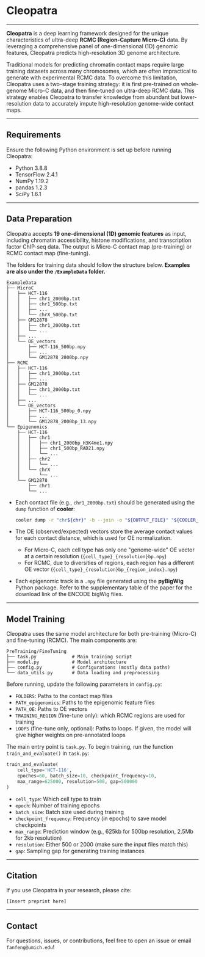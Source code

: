 # Cleopatra

---

**Cleopatra** is a deep learning framework designed for the unique characteristics of ultra-deep **RCMC (Region-Capture Micro-C)** data. By leveraging a comprehensive panel of one-dimensional (1D) genomic features, Cleopatra predicts high-resolution 3D genome architecture.

Traditional models for predicting chromatin contact maps require large training datasets across many chromosomes, which are often impractical to generate with experimental RCMC data. To overcome this limitation, Cleopatra uses a two-stage training strategy: it is first pre-trained on whole-genome Micro-C data, and then fine-tuned on ultra-deep RCMC data. This strategy enables Cleopatra to transfer knowledge from abundant but lower-resolution data to accurately impute high-resolution genome-wide contact maps.

---

## Requirements

Ensure the following Python environment is set up before running Cleopatra:

- Python 3.8.8  
- TensorFlow 2.4.1  
- NumPy 1.19.2  
- pandas 1.2.3  
- SciPy 1.6.1  

---

## Data Preparation

Cleopatra accepts **19 one-dimensional (1D) genomic features** as input, including chromatin accessibility, histone modifications, and transcription factor ChIP-seq data.
The output is Micro-C contact map (pre-training) or RCMC contact map (fine-tuning).

The folders for training data should follow the structure below.
**Examples are also under the `/ExampleData` folder.**

```
ExampleData
├── MicroC
│   ├── HCT-116
│   │   ├── chr1_2000bp.txt
│   │   ├── chr1_500bp.txt
│   │   ├── ...
│   │   └── chrX_500bp.txt
│   ├── GM12878
│   │   ├── chr1_2000bp.txt
│   │   └── ...
│   ├── ...
│   └── OE_vectors
│       ├── HCT-116_500bp.npy
│       ├── ...
│       └── GM12878_2000bp.npy
├── RCMC
│   ├── HCT-116
│   │   ├── chr1_2000bp.txt
│   │   ├── ...
│   ├── GM12878
│   │   ├── chr1_2000bp.txt
│   │   └── ...
│   ├── ...
│   └── OE_vectors
│       ├── HCT-116_500bp_0.npy
│       ├── ...
│       └── GM12878_2000bp_13.npy
└── Epigenomics
    ├── HCT-116
    │   ├── chr1
    │   │   ├── chr1_2000bp_H3K4me1.npy
    │   │   ├── chr1_500bp_RAD21.npy
    │   │   └── ...
    │   ├── chr2
    │   │   └── ...
    │   └── chrX
    │       └── ...
    └── GM12878
        ├── chr1
        └── ...
```

- Each contact file (e.g., `chr1_2000bp.txt`) should be generated using the `dump` function of **cooler**:
  ```bash
  cooler dump -r "chr${chr}" -b --join -o "${OUTPUT_FILE}" "${COOLER_FILE}"
  ```

- The OE (observed/expected) vectors store the average contact values for each contact distance, which is used for OE normalization.
  - For Micro-C, each cell type has only one "genome-wide" OE vector at a certain resolution (`{cell_type}_{resolution}bp.npy`)
  - For RCMC, due to diversities of regions, each region has a different OE vector (`{cell_type}_{resolution}bp_{region_index}.npy`)

- Each epigenomic track is a `.npy` file generated using the **pyBigWig** Python package. Refer to the supplementary table of the paper for the download link of the ENCODE bigWig files.

---

## Model Training

Cleopatra uses the same model architecture for both pre-training (Micro-C) and fine-tuning (RCMC). The main components are:

```
PreTraining/FineTuning
├── task.py             # Main training script
├── model.py            # Model architecture
├── config.py           # Configurations (mostly data paths)
└── data_utils.py       # Data loading and preprocessing
```

Before running, update the following parameters in `config.py`:
- `FOLDERS`: Paths to the contact map files  
- `PATH_epigenomics`: Paths to the epigenomic feature files  
- `PATH_OE`: Paths to OE vectors
- `TRAINING_REGION` (fine-tune only): which RCMC regions are used for training
- `LOOPS` (fine-tune only, optional): Paths to loops. If given, the model will give higher weights on pre-annotated loops

The main entry point is `task.py`.
To begin training, run the function `train_and_evaluate()` in `task.py`:

```Python
train_and_evaluate(
    cell_type='HCT-116',
    epoches=60, batch_size=10, checkpoint_frequency=10,
    max_range=625000, resolution=500, gap=500000
)
```
- `cell_type`: Which cell type to train
- `epoch`: Number of training epochs
- `batch_size`: Batch size used during training
- `checkpoint_frequency`: Frequency (in epochs) to save model checkpoints
- `max_range`: Prediction window (e.g., 625kb for 500bp resolution, 2.5Mb for 2kb resolution)  
- `resolution`: Either 500 or 2000 (make sure the input files match this)  
- `gap`: Sampling gap for generating training instances


---

## Citation

If you use Cleopatra in your research, please cite:

```
[Insert preprint here]
```

---

## Contact

For questions, issues, or contributions, feel free to open an issue or email `fanfeng@umich.edu`!

